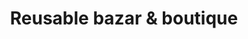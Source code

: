 ---
title: "Reusable bazar & boutique"
url: /san-andres-cholula/reusable-bazar-und-boutique/
shop: Kleidung
---